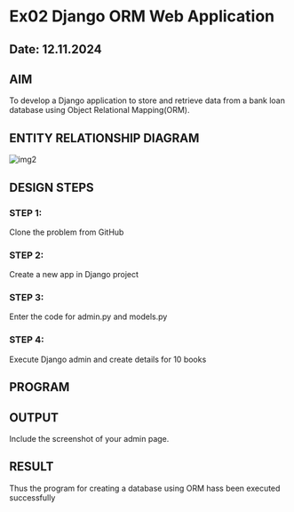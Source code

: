 # Ex02 Django ORM Web Application
## Date: 12.11.2024

## AIM
To develop a Django application to store and retrieve data from a bank loan database using Object Relational Mapping(ORM).

## ENTITY RELATIONSHIP DIAGRAM
![img2](https://github.com/user-attachments/assets/7377b2b1-507c-4b07-9c45-6a1c8b59740b)


## DESIGN STEPS

### STEP 1:
Clone the problem from GitHub

### STEP 2:
Create a new app in Django project

### STEP 3:
Enter the code for admin.py and models.py

### STEP 4:
Execute Django admin and create details for 10 books

## PROGRAM



## OUTPUT

Include the screenshot of your admin page.


## RESULT
Thus the program for creating a database using ORM hass been executed successfully
